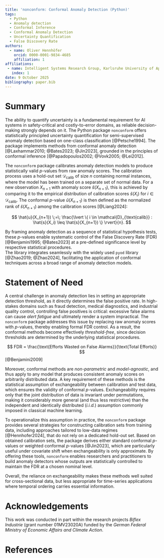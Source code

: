 ```yaml
---
title: 'nonconform: Conformal Anomaly Detection (Python)'
tags:
  - Python
  - Anomaly detection
  - Conformal Inference
  - Conformal Anomaly Detection
  - Uncertainty Quantification
  - False Discovery Rate
authors:
  - name: Oliver Hennhöfer
    orcid: 0000-0001-9834-4685
    affiliation: 1
affiliations:
 - name: Intelligent Systems Research Group, Karlsruhe University of Applied Sciences, Karlsruhe, Germany
   index: 1
date: 9 October 2025
bibliography: paper.bib
---
```


# Summary

The ability to quantify uncertainty is a fundamental requirement for AI systems in safety-critical and costly-to-error domains, as reliable decision-making strongly depends on it.
The Python package ``nonconform`` offers statistically principled uncertainty quantification for semi-supervised anomaly detection based on one-class classification [@Petsche1994].
The package implements methods from conformal anomaly detection [@Laxhammar2010; @Bates2023; @Jin2023], grounded in the principles of conformal inference [@Papadopoulos2002; @Vovk2005; @Lei2012].

The `nonconform` package calibrates anomaly detection models to produce statistically valid $p$-values from raw anomaly scores.
 The calibration process uses a hold-out set $\mathcal{D}_{\text{calib}}$ of size $n$ containing normal instances, where the model has been trained on a separate set of normal data.
For a new observation $X_{n+1}$ with anomaly score $\hat{s}(X_{n+1})$, this is achieved by comparing it to the empirical distribution of calibration scores $\hat{s}(X_i)$ for $i \in \mathcal{D}_{\text{calib}}$.
The conformal $p$-value $\hat{u}(X_{n+1})$ is then defined as the normalized rank of $\hat{s}(X_{n+1})$ among the calibration scores [@Liang2024]:

$$
\hat{u}(X_{n+1}) \;=\; \frac{\lvert \{ i \in \mathcal{D}_{\text{calib}} : \hat{s}(X_i) \leq \hat{s}(X_{n+1}) \} \rvert}{n}.
$$

By framing anomaly detection as a sequence of statistical hypothesis tests, these $p$-values enable systematic control of the False Discovery Rate (FDR) [@Benjamini1995; @Bates2023] at a pre-defined significance level by respective statistical procedures. <br>
The library integrates seamlessly with the widely used ``pyod`` library [@Zhao2019; @Zhao2024], facilitating the application of conformal techniques across a broad range of anomaly detection models.

# Statement of Need

A central challenge in anomaly detection lies in setting an appropriate detection threshold, as it directly determines the false positive rate.
In high-stakes domains such as fraud detection, medical diagnostics, and industrial quality control, controlling false positives is critical: excessive false alarms can cause *alert fatigue* and ultimately render a system impractical.
The ``nonconform`` package addresses this issue by replacing raw anomaly scores with $p$-values, thereby enabling formal FDR control.
As a result, the conformal methods become effectively *threshold-free*, since decision thresholds are determined by the underlying statistical procedures.

$$
FDR = \frac{\text{Efforts Wasted on False Alarms}}{\text{Total Efforts}}
$$
[@Benjamini2009]


Moreover, conformal methods are *non-parametric* and *model-agnostic*, and thus apply to any model that produces consistent anomaly scores on arbitrarily distributed data.
A key requirement of these methods is the statistical assumption of exchangeability between calibration and test data, which ensures the validity of conformal $p$-values.
Exchangeability requires only that the joint distribution of data is invariant under permutations, making it considerably more general (and thus less restrictive) than the independent and identically distributed (*i.i.d.*) assumption commonly imposed in classical machine learning.

To operationalize this assumption in practice, the ``nonconform`` package provides several strategies for constructing calibration sets from training data, including approaches tailored to low-data regimes [@Hennhofer2024], that do not rely on a dedicated hold-out set.
Based on obtained calibration sets, the package derives either standard conformal $p$-values or weighted conformal $p$-values [@Jin2023], which are particularly useful under covariate shift when exchangeability is only approximate.
By offering these tools, ``nonconform`` enables researchers and practitioners to build anomaly detectors whose outputs are statistically controlled to maintain the FDR at a chosen nominal level.

Overall, the reliance on exchangeability makes these methods well suited for cross-sectional data, but less appropriate for time-series applications where temporal ordering carries essential information.

# Acknowledgements

This work was conducted in part within the research projects *Biflex Industrie* (grant number 01MV23020A) funded by the *German Federal Ministry of Economic Affairs and Climate Action*.

# References
